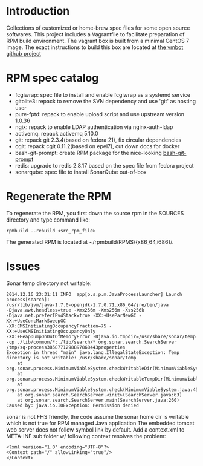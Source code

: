 Introduction
============

Collections of customized or home-brew spec files for some open source
softwares. This project includes a Vagrantfile to facilitate preparation
of RPM build environment. The vagrant box is built from a minimal CentOS
7 image. The exact instructions to build this box are located at [the
vmbot github project][1]

RPM spec catalog
================

* fcgiwrap:  spec file to install and enable fcgiwrap as a systemd service
* gitolite3: repack to remove the SVN dependency and use 'git' as hosting user
* pure-fptd: repack to enable upload script and use upstream version 1.0.36
* ngix:      repack to enable LDAP authentication via nginx-auth-ldap
* activemq:  repack activemq 5.10.0
* git:       repack git 2.3.4(based on fedora 21), fix circular dependencies
* cgit:      repack cgit 0.11.2(based on epel7), cut down docs for docker
* bash-git-prompt: create RPM package for the nice-looking [bash-git-prompt][2]
* redis:     upgrade to redis 2.8.17 based on the spec file from fedora project
* sonarqube: spec file to install SonarQube out-of-box

Regenerate the RPM
==================
To regenerate the RPM, you first down the source rpm in the SOURCES
directory and type command like:

    rpmbuild --rebuild <src_rpm_file>

The generated RPM is located at ~/rpmbuild/RPMS/{x86\_64,i686}/.

Issues
======
Sonar temp directory not writable:

    2014.12.16 23:31:11 INFO  app[o.s.p.m.JavaProcessLauncher] Launch
    process[search]:
    /usr/lib/jvm/java-1.7.0-openjdk-1.7.0.71.x86_64/jre/bin/java
    -Djava.awt.headless=true -Xmx256m -Xms256m -Xss256k
    -Djava.net.preferIPv4Stack=true -XX:+UseParNewGC -XX:+UseConcMarkSweepGC
    -XX:CMSInitiatingOccupancyFraction=75 -XX:+UseCMSInitiatingOccupancyOnly
    -XX:+HeapDumpOnOutOfMemoryError -Djava.io.tmpdir=/usr/share/sonar/temp
    -cp ./lib/common/*:./lib/search/* org.sonar.search.SearchServer
    /tmp/sq-process3858771298897868443properties
    Exception in thread "main" java.lang.IllegalStateException: Temp
    directory is not writable: /usr/share/sonar/temp
        at
    org.sonar.process.MinimumViableSystem.checkWritableDir(MinimumViableSystem.java:60)
        at
    org.sonar.process.MinimumViableSystem.checkWritableTempDir(MinimumViableSystem.java:52)
        at
    org.sonar.process.MinimumViableSystem.check(MinimumViableSystem.java:45)
        at org.sonar.search.SearchServer.<init>(SearchServer.java:63)
        at org.sonar.search.SearchServer.main(SearchServer.java:260)
    Caused by: java.io.IOException: Permission denied

sonar is not FHS friendly, the code assume the sonar home dir is
writable which is not true for RPM managed Java application
The embedded tomcat web server does not follow symbol link by default.
Add a context.xml to META-INF sub folder w/ following context resolves
the problem:

    <?xml version="1.0" encoding="UTF-8"?>
    <Context path="/" allowLinking="true"/>
    </Context>

[1]: https://github.com/schnell18/vmbot.git
[2]: https://github.com/magicmonty/bash-git-prompt
